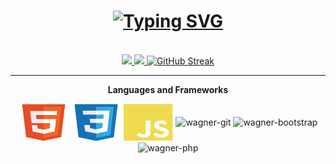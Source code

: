  <h1 align="center"><a href="https://git.io/typing-svg"><img src="https://readme-typing-svg.demolab.com?font=Roboto&weight=800&size=30&duration=3000&pause=1000&color=78CA22&center=true&vCenter=true&width=600&height=180&lines=Hello+world!;I'm+Wagner+Nazario.;I'm+Front-end+Developer+Jr.;Nice+to+meet+you." alt="Typing SVG" /></a></h1>
<br>
<div align="center">
  <a href="https://github.com/wagnernazarios">
  <img height="180" src="https://github-readme-stats.vercel.app/api?username=wagnernazarios&show_icons=true&theme=merko&locale=pt-br&include_all_commits=true&count_private=true"/>
  <img height="180" src="https://github-readme-stats.vercel.app/api/top-langs/?username=wagnernazarios&layout=compact&langs_count=5&theme=merko&locale=pt-br"/>
  <a href="https://github.com/wagnernazarios">
  <a href="https://git.io/streak-stats"><img src="https://streak-stats.demolab.com?user=wagnernazarios&theme=merko&locale=pt_BR&card_width=820" alt="GitHub Streak" /></a>
  </div>
<hr>
 <div align="center">
   <p ><strong>Languages and Frameworks</strong></p>
  <img align="center"  height="60" width="80" src="https://raw.githubusercontent.com/devicons/devicon/master/icons/html5/html5-original.svg">
  <img align="center"  height="60" width="80" src="https://raw.githubusercontent.com/devicons/devicon/master/icons/css3/css3-original.svg">
  <img align="center"  height="60" width="80" src="https://raw.githubusercontent.com/devicons/devicon/master/icons/javascript/javascript-plain.svg">
  <img align="center" height="60" alt="wagner-git" width="80" src="https://cdn.jsdelivr.net/gh/devicons/devicon/icons/git/git-original.svg"/>         
 <img align="center" alt="wagner-bootstrap" height="60" width="80" src="https://files.brandlogos.net/svg/PjKl3aKXeF/bootstrap-logo-5247297pJQ_brandlogos.net.svg">
  <img align="center" alt="wagner-php" height="60" width="80" src="https://upload.wikimedia.org/wikipedia/commons/2/27/PHP-logo.svg">
  </div>
   
   

